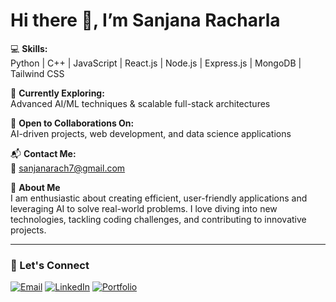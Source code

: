 # Hi there 👋, I’m Sanjana Racharla

💻 **Skills:**  
Python | C++ | JavaScript | React.js | Node.js | Express.js | MongoDB | Tailwind CSS

🌱 **Currently Exploring:**  
Advanced AI/ML techniques & scalable full-stack architectures

🤝 **Open to Collaborations On:**  
AI-driven projects, web development, and data science applications

📬 **Contact Me:**  
📧 [sanjanarach7@gmail.com](mailto:sanjanarach7@gmail.com)


🚀 **About Me**  
I am enthusiastic about creating efficient, user-friendly applications and leveraging AI to solve real-world problems. I love diving into new technologies, tackling coding challenges, and contributing to innovative projects.

---

### 🔗 Let's Connect
[![Email](https://img.shields.io/badge/Email-sanjanarach7%40gmail.com-red?style=for-the-badge&logo=gmail)](mailto:sanjanarach7@gmail.com)
[![LinkedIn](https://img.shields.io/badge/LinkedIn-Profile-blue?style=for-the-badge&logo=linkedin)](YOUR_LINKEDIN_URL)
[![Portfolio](https://img.shields.io/badge/Portfolio-Website-brightgreen?style=for-the-badge&logo=google-chrome)](YOUR_PORTFOLIO_LINK)
